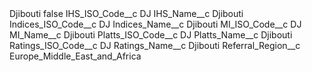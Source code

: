 <?xml version="1.0" encoding="UTF-8"?>
<CustomMetadata xmlns="http://soap.sforce.com/2006/04/metadata" xmlns:xsi="http://www.w3.org/2001/XMLSchema-instance" xmlns:xsd="http://www.w3.org/2001/XMLSchema">
    <label>Djibouti</label>
    <protected>false</protected>
    <values>
        <field>IHS_ISO_Code__c</field>
        <value xsi:type="xsd:string">DJ</value>
    </values>
    <values>
        <field>IHS_Name__c</field>
        <value xsi:type="xsd:string">Djibouti</value>
    </values>
    <values>
        <field>Indices_ISO_Code__c</field>
        <value xsi:type="xsd:string">DJ</value>
    </values>
    <values>
        <field>Indices_Name__c</field>
        <value xsi:type="xsd:string">Djibouti</value>
    </values>
    <values>
        <field>MI_ISO_Code__c</field>
        <value xsi:type="xsd:string">DJ</value>
    </values>
    <values>
        <field>MI_Name__c</field>
        <value xsi:type="xsd:string">Djibouti</value>
    </values>
    <values>
        <field>Platts_ISO_Code__c</field>
        <value xsi:type="xsd:string">DJ</value>
    </values>
    <values>
        <field>Platts_Name__c</field>
        <value xsi:type="xsd:string">Djibouti</value>
    </values>
    <values>
        <field>Ratings_ISO_Code__c</field>
        <value xsi:type="xsd:string">DJ</value>
    </values>
    <values>
        <field>Ratings_Name__c</field>
        <value xsi:type="xsd:string">Djibouti</value>
    </values>
    <values>
        <field>Referral_Region__c</field>
        <value xsi:type="xsd:string">Europe_Middle_East_and_Africa</value>
    </values>
</CustomMetadata>
